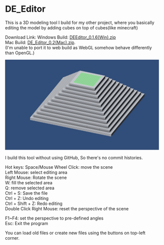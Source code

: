 # DE_Editor
This is a 3D modeling tool I build for my other project,
where you basically editing the model by adding cubes on top of cubes(like minecraft)

Download Link:
Windows Build: [DEEditor_0.1.6(Win).zip](https://github.com/ShiyiDu/DE_Editor/raw/master/DEEditor_0.1.6(Win).zip)  
Mac Build: [DE_Editor_0.2(Mac).zip](https://github.com/ShiyiDu/DE_Editor/raw/master/DE_Editor_0.2(Mac).zip).  
(I'm unable to port it to web build as WebGL somehow behave differently than OpenGL.)  

![ScreenShot](https://github.com/ShiyiDu/DE_Editor/blob/master/ScreenShots/Screen_shot_1.png)

I build this tool without using GitHub,
So there's no commit histories.

Hot keys:
Space/Mouse Wheel Click: move the scene  
Left Mouse: select editing area  
Right Mouse: Rotate the scene  
W: fill the selected area  
Q: remove selected area  
Ctrl + S: Save the file  
Ctrl + Z: Undo editing  
Ctrl + Shift + Z: Redo editing  
Double Click Right Mouse: reset the perspective of the scene  

F1~F4: set the perspective to pre-defined angles  
Esc: Exit the program

You can load old files or create new files using the buttons on top-left corner.  

